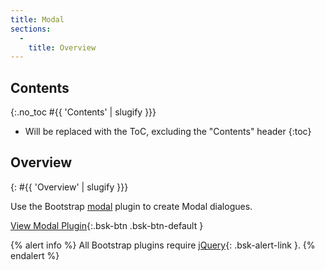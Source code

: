 ```yaml
---
title: Modal
sections:
  -
    title: Overview
---
```


## Contents
{:.no_toc #{{ 'Contents' | slugify }}}

* Will be replaced with the ToC, excluding the "Contents" header
{:toc}

## Overview
{: #{{ 'Overview' | slugify }}}

Use the Bootstrap [modal](http://getbootstrap.com/javascript/#modal) plugin to create Modal dialogues.

[View Modal Plugin](http://getbootstrap.com/javascript/#modal){:.bsk-btn .bsk-btn-default }

{% alert info %}
All Bootstrap plugins require [jQuery](https://jquery.com){: .bsk-alert-link }.
{% endalert %}
